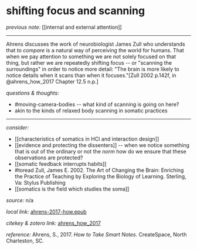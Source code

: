 # shifting focus and scanning

_previous note:_ [[internal and external attention]]

---

Ahrens discusses the work of neurobiologist James Zull who understands that _to compare_ is a natural way of perceiving the world for humans. That when we pay attention to something we are not solely focused on that thing, but rather we are repeatedly shifting focus -- or "scanning the surroundings" in order to notice more detail: "The brain is more likely to notice details when it scans than when it focuses."[Zull 2002 p.142f, in @ahrens_how_2017 Chapter 12.5 n.p.]


_questions & thoughts:_

- #moving-camera-bodies -- what kind of scanning is going on here?
- akin to the kinds of relaxed body scanning in somatic practices

--- 

_consider:_ 

- [[characteristics of somatics in HCI and interaction design]]
- [[evidence and protecting the dissenters]] -- when we notice something that is out of the ordinary or not the _norm_ how do we ensure that these observations are protected? 
- [[somatic feedback interrupts habits]]
- #toread Zull, James E. 2002. The Art of Changing the Brain: Enriching the Practice of Teaching by Exploring the Biology of Learning. Sterling, Va: Stylus Publishing
- [[somatics is the field which studies the soma]]


_source:_  n/a

_local link:_ [ahrens-2017-how.epub](hook://file/lRSdYh2RT?p=RHJvcGJveC9iaWJsaW9ncmFwaHkgcGRmcw==&n=ahrens-2017-how.epub)

_citekey & zotero link:_ [ahrens_how_2017](zotero://select/items/1_RFS2KGG9)

_reference:_ Ahrens, S., 2017. _How to Take Smart Notes_. CreateSpace, North Charleston, SC.